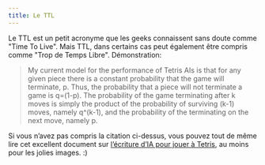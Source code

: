 ```yaml
---
title: Le TTL
---
```


Le TTL est un petit acronyme que les geeks connaissent sans doute comme "Time
To Live". Mais TTL, dans certains cas peut également être compris comme "Trop
de Temps Libre". Démonstration:

> My current model for the performance of Tetris AIs is that for any given
piece there is a constant probability that the game will terminate, p. Thus,
the probability that a piece will not terminate a game is q=(1-p). The
probability of the game terminating after k moves is simply the product of the
probability of surviving (k-1) moves, namely q^(k-1), and the probability of
the terminating on the next move, namely p.

Si vous n’avez pas compris la citation ci-dessus, vous pouvez tout de même
lire cet excellent document sur [l’écriture d’IA pour jouer à
Tetris](http://www.colinfahey.com/tetris/tetris.html), au moins pour les
jolies images. :)

